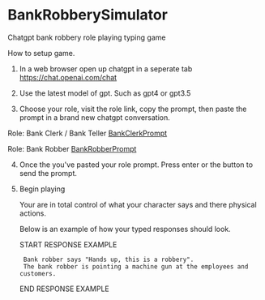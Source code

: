 # BankRobberySimulator
Chatgpt bank robbery role playing typing game



How to setup game.

1) In a web browser open up chatgpt in a seperate tab https://chat.openai.com/chat

2) Use the latest model of gpt. Such as gpt4 or gpt3.5

3) Choose your role, visit the role link, copy the prompt, then paste the prompt in a brand new chatgpt conversation.
    
  Role: Bank Clerk / Bank Teller [BankClerkPrompt](https://github.com/Neur0plasticity/BankRobberySimulator/blob/main/prompt.role.bankclerk.txt)
       
  Role: Bank Robber [BankRobberPrompt](https://github.com/Neur0plasticity/BankRobberySimulator/blob/main/prompt.role.bankrobber.txt)
      
      
4) Once the you've pasted your role prompt. Press enter or the button to send the prompt.

5) Begin playing

    Your are in total control of what your character says and there physical actions.
    
    Below is an example of how your typed responses should look.
    
    
    START RESPONSE EXAMPLE
    
        Bank robber says "Hands up, this is a robbery".
        The bank robber is pointing a machine gun at the employees and customers.
    
    END RESPONSE EXAMPLE
    
    
    
    
    
    
